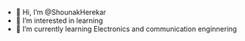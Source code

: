 - 👋 Hi, I’m @ShounakHerekar
- 👀 I’m interested in learning 
- 🌱 I’m currently learning Electronics and communication enginnering

<!---
ShounakHerekar/ShounakHerekar is a ✨ special ✨ repository because its `README.md` (this file) appears on your GitHub profile.
You can click the Preview link to take a look at your changes.
--->
